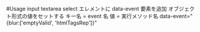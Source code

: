 #Usage
input textarea select エレメントに data-event 要素を追加
オブジェクト形式の値をセットする
キー名 = event 名
値 = 実行メソッド名
data-event="{blur:['emptyValid', 'htmlTagsRep']}"
